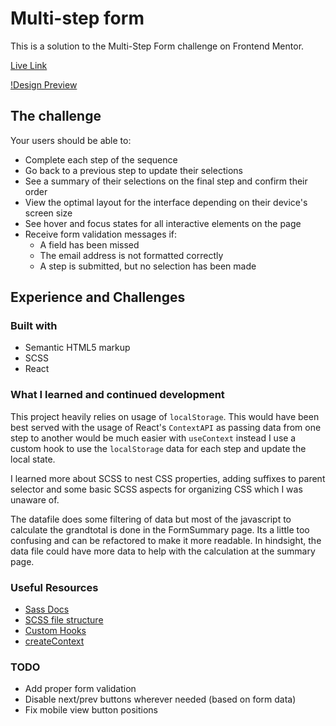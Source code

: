 #  Multi-step form
This is a solution to the Multi-Step Form challenge on Frontend Mentor.

[Live Link](https://multi-step-form-vimo.vercel.app/)

[!Design Preview](./design/desktop-preview.jpg)

## The challenge

Your users should be able to:

- Complete each step of the sequence
- Go back to a previous step to update their selections
- See a summary of their selections on the final step and confirm their order
- View the optimal layout for the interface depending on their device's screen size
- See hover and focus states for all interactive elements on the page
- Receive form validation messages if:
  - A field has been missed
  - The email address is not formatted correctly
  - A step is submitted, but no selection has been made

## Experience and Challenges

### Built with
- Semantic HTML5 markup
- SCSS
- React

### What I learned and continued development

This project heavily relies on usage of `localStorage`. This would have been best served  with the usage of React's `ContextAPI` as passing data from one step to another would be much easier with `useContext` instead I use a custom hook to use the `localStorage` data for each step and update the local state.

I learned more about SCSS to nest CSS properties, adding suffixes to parent selector and some basic SCSS aspects for organizing CSS which I was unaware of.   

The datafile does some filtering of data but most of the javascript to calculate the grandtotal is done in the FormSummary page. Its a little too confusing and can be refactored to make it more readable. In hindsight, the data file could have more data to help with the calculation at the summary page.

### Useful Resources

- [Sass Docs](https://sass-lang.com/documentation/style-rules)
- [SCSS file structure](https://sharkcoder.com/tools/scss)
- [Custom Hooks](https://react.dev/learn/reusing-logic-with-custom-hooks)
- [createContext](https://react.dev/reference/react/createContext)

### TODO

- Add proper form validation
- Disable next/prev buttons wherever needed (based on form data)
- Fix mobile view button positions

